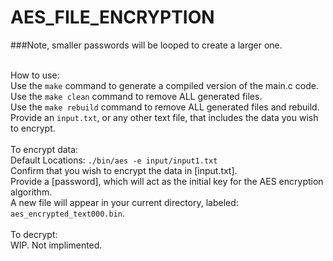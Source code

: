 # AES_FILE_ENCRYPTION

###Note, smaller passwords will be looped to create a larger one.

<br>How to use:
<br>Use the ``make`` command to generate a compiled version of the main.c code.
<br>Use the ``make clean`` command to remove ALL generated files.
<br>Use the ``make rebuild`` command to remove ALL generated files and rebuild.
<br>Provide an ``input.txt``, or any other text file, that includes the data you wish to encrypt.
<br>
<br>To encrypt data:
<br>Default Locations: ``./bin/aes -e input/input1.txt``
<br>Confirm that you wish to encrypt the data in [input.txt].
<br>Provide a [password], which will act as the initial key for the AES encryption algorithm.
<br>A new file will appear in your current directory, labeled: ``aes_encrypted_text000.bin``.
<br>
<br>To decrypt:
<br>WIP. Not implimented.

